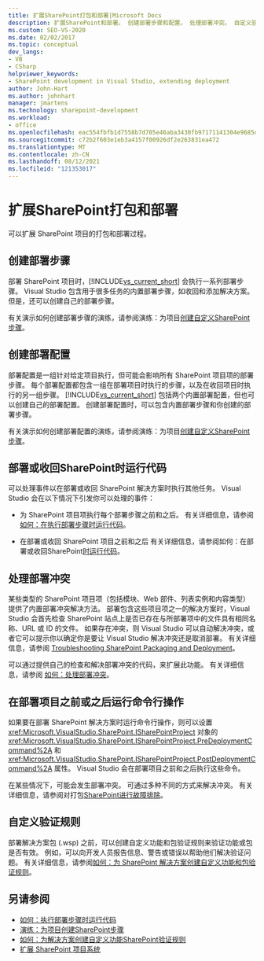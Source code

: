```yaml
---
title: 扩展SharePoint打包和部署|Microsoft Docs
description: 扩展SharePoint和部署。 创建部署步骤和配置。 处理部署冲突。 自定义验证规则。
ms.custom: SEO-VS-2020
ms.date: 02/02/2017
ms.topic: conceptual
dev_langs:
- VB
- CSharp
helpviewer_keywords:
- SharePoint development in Visual Studio, extending deployment
author: John-Hart
ms.author: johnhart
manager: jmartens
ms.technology: sharepoint-development
ms.workload:
- office
ms.openlocfilehash: eac554fbfb1d7558b7d705e46aba3430fb97171141304e9685d36241872edcff
ms.sourcegitcommit: c72b2f603e1eb3a4157f00926df2e263831ea472
ms.translationtype: MT
ms.contentlocale: zh-CN
ms.lasthandoff: 08/12/2021
ms.locfileid: "121353017"
---
```

# <a name="extend-sharepoint-packaging-and-deployment"></a>扩展SharePoint打包和部署
  可以扩展 SharePoint 项目的打包和部署过程。

## <a name="create-deployment-steps"></a>创建部署步骤
 部署 SharePoint 项目时，[!INCLUDE[vs_current_short](../sharepoint/includes/vs-current-short-md.md)] 会执行一系列部署步骤。 Visual Studio 包含用于很多任务的内置部署步骤，如收回和添加解决方案。 但是，还可以创建自己的部署步骤。

 有关演示如何创建部署步骤的演练，请参阅演练：为项目[创建自定义SharePoint步骤](../sharepoint/walkthrough-creating-a-custom-deployment-step-for-sharepoint-projects.md)。

## <a name="create-deployment-configurations"></a>创建部署配置
 部署配置是一组针对给定项目执行，但可能会影响所有 SharePoint 项目项的部署步骤。 每个部署配置都包含一组在部署项目时执行的步骤，以及在收回项目时执行的另一组步骤。 [!INCLUDE[vs_current_short](../sharepoint/includes/vs-current-short-md.md)] 包括两个内置部署配置，但也可以创建自己的部署配置。 创建部署配置时，可以包含内置部署步骤和你创建的部署步骤。

 有关演示如何创建部署配置的演练，请参阅演练：为项目[创建自定义SharePoint步骤](../sharepoint/walkthrough-creating-a-custom-deployment-step-for-sharepoint-projects.md)。

## <a name="run-code-when-a-sharepoint-solution-is-deployed-or-retracted"></a>部署或收回SharePoint时运行代码
 可以处理事件以在部署或收回 SharePoint 解决方案时执行其他任务。 Visual Studio 会在以下情况下引发你可以处理的事件：

- 为 SharePoint 项目项执行每个部署步骤之前和之后。 有关详细信息，请参阅 [如何：在执行部署步骤时运行代码](../sharepoint/how-to-run-code-when-deployment-steps-are-executed.md)。

- 在部署或收回 SharePoint 项目之前和之后 有关详细信息，请参阅如何：在部署或收回SharePoint[时运行代码](../sharepoint/how-to-run-code-when-a-sharepoint-project-is-deployed-or-retracted.md)。

## <a name="handle-deployment-conflicts"></a>处理部署冲突
 某些类型的 SharePoint 项目项（包括模块、Web 部件、列表实例和内容类型）提供了内置部署冲突解决方法。 部署包含这些项目项之一的解决方案时，Visual Studio 会首先检查 SharePoint 站点上是否已存在与所部署项中的文件具有相同名称、URL 或 ID 的文件。 如果存在冲突，则 Visual Studio 可以自动解决冲突，或者它可以提示你以确定你是要让 Visual Studio 解决冲突还是取消部署。 有关详细信息，请参阅 [Troubleshooting SharePoint Packaging and Deployment](../sharepoint/troubleshooting-sharepoint-packaging-and-deployment.md)。

 可以通过提供自己的检查和解决部署冲突的代码，来扩展此功能。 有关详细信息，请参阅 [如何：处理部署冲突](../sharepoint/how-to-handle-deployment-conflicts.md)。

## <a name="run-command-line-operations-before-or-after-a-project-is-deployed"></a>在部署项目之前或之后运行命令行操作
 如果要在部署 SharePoint 解决方案时运行命令行操作，则可以设置 <xref:Microsoft.VisualStudio.SharePoint.ISharePointProject> 对象的 <xref:Microsoft.VisualStudio.SharePoint.ISharePointProject.PreDeploymentCommand%2A> 和 <xref:Microsoft.VisualStudio.SharePoint.ISharePointProject.PostDeploymentCommand%2A> 属性。 Visual Studio 会在部署项目之前和之后执行这些命令。

 在某些情况下，可能会发生部署冲突。 可通过多种不同的方式来解决冲突。 有关详细信息，请参阅对打包[SharePoint进行故障排除](../sharepoint/troubleshooting-sharepoint-packaging-and-deployment.md)。

## <a name="customize-validation-rules"></a>自定义验证规则
 部署解决方案包 (.wsp) 之前，可以创建自定义功能和包验证规则来验证功能或包是否有效。 例如，可以向开发人员报告信息、警告或错误以帮助他们解决验证问题。 有关详细信息，请参阅[如何：为 SharePoint 解决方案创建自定义功能和包验证规则](../sharepoint/how-to-create-custom-feature-and-package-validation-rules-for-sharepoint-solutions.md)。

## <a name="see-also"></a>另请参阅
- [如何：执行部署步骤时运行代码](../sharepoint/how-to-run-code-when-deployment-steps-are-executed.md)
- [演练：为项目创建SharePoint步骤](../sharepoint/walkthrough-creating-a-custom-deployment-step-for-sharepoint-projects.md)
- [如何：为解决方案创建自定义功能SharePoint验证规则](../sharepoint/how-to-create-custom-feature-and-package-validation-rules-for-sharepoint-solutions.md)
- [扩展 SharePoint 项目系统](../sharepoint/extending-the-sharepoint-project-system.md)
